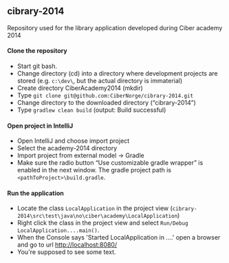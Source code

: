 ## cibrary-2014

Repository used for the library application developed during Ciber academy 2014

#### Clone the repository
* Start git bash.
* Change directory (cd) into a directory where development projects are stored (e.g. `c:\dev\`,
but the actual directory is immaterial)
* Create directory CiberAcademy2014 (mkdir)
* Type `git clone git@github.com:CiberNorge/cibrary-2014.git`
* Change directory to the downloaded directory (“cibrary-2014”)
* Type `gradlew clean build` (output: Build successful)

#### Open project in IntelliJ
* Open IntelliJ and choose import project
* Select the academy-2014 directory
* Import project from external model -> Gradle
* Make sure the radio button “Use customizable gradle wrapper” is enabled in the next window. The gradle project path
 is `<pathToProject>\build.gradle`.

#### Run the application
* Locate the class `LocalApplication` in the project view (`cibrary-2014\src\test\java\no\ciber\academy\LocalApplication`)
* Right click the class in the project view and select `Run/Debug LocalApplication....main()`.
* When the Console says 'Started LocalApplication in ....' open a browser and go to url [http://localhost:8080/](http://localhost:8080/)
* You're supposed to see some text.

